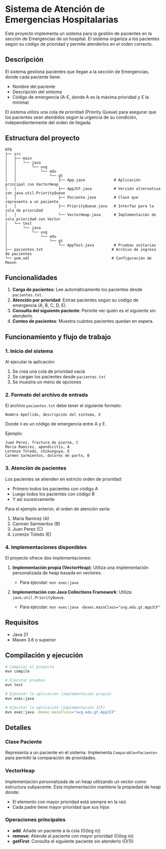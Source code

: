 # Sistema de Atención de Emergencias Hospitalarias

Este proyecto implementa un sistema para la gestión de pacientes en la sección de Emergencias de un hospital. El sistema organiza a los pacientes según su código de prioridad y permite atenderlos en el orden correcto.

## Descripción

El sistema gestiona pacientes que llegan a la sección de Emergencias, donde cada paciente tiene:

- Nombre del paciente
- Descripción del síntoma
- Código de emergencia (A-E, donde A es la máxima prioridad y E la mínima)

El sistema utiliza una cola de prioridad (Priority Queue) para asegurar que los pacientes sean atendidos según la urgencia de su condición, independientemente del orden de llegada.

## Estructura del proyecto

```
HT8
├── src
│   ├── main
│   │   └── java
│   │       └── uvg
│   │           └── edu
│   │               └── gt
│   │                   ├── App.java             # Aplicación principal con VectorHeap
│   │                   ├── AppJCF.java          # Versión alternativa con java.util.PriorityQueue
│   │                   ├── Paciente.java        # Clase que representa a un paciente
│   │                   ├── PriorityQueue.java   # Interfaz para la cola de prioridad
│   │                   └── VectorHeap.java      # Implementación de cola prioridad con Vector
│   └── test
│       └── java
│           └── uvg
│               └── edu
│                   └── gt
│                       └── AppTest.java         # Pruebas unitarias
├── pacientes.txt                               # Archivo de ingreso de pacientes
└── pom.xml                                     # Configuración de Maven
```

## Funcionalidades

1. **Carga de pacientes**: Lee automáticamente los pacientes desde `pacientes.txt`.
2. **Atención por prioridad**: Extrae pacientes según su código de emergencia (A, B, C, D, E).
3. **Consulta del siguiente paciente**: Permite ver quién es el siguiente sin atenderlo.
4. **Conteo de pacientes**: Muestra cuántos pacientes quedan en espera.

## Funcionamiento y flujo de trabajo

### 1. Inicio del sistema

Al ejecutar la aplicación:
1. Se crea una cola de prioridad vacía
2. Se cargan los pacientes desde `pacientes.txt`
3. Se muestra un menú de opciones

### 2. Formato del archivo de entrada

El archivo `pacientes.txt` debe tener el siguiente formato:
```
Nombre Apellido, descripción del síntoma, X
```
Donde `X` es un código de emergencia entre A y E.

Ejemplo:
```
Juan Perez, fractura de pierna, C
Maria Ramirez, apendicitis, A
Lorenzo Toledo, chikunguya, E
Carmen Sarmientos, dolores de parto, B
```

### 3. Atención de pacientes

Los pacientes se atienden en estricto orden de prioridad:
- Primero todos los pacientes con código A
- Luego todos los pacientes con código B
- Y así sucesivamente

Para el ejemplo anterior, el orden de atención sería:
1. Maria Ramirez (A)
2. Carmen Sarmientos (B)
3. Juan Perez (C)
4. Lorenzo Toledo (E)

### 4. Implementaciones disponibles

El proyecto ofrece dos implementaciones:

1. **Implementación propia (VectorHeap)**: Utiliza una implementación personalizada de heap basada en vectores.
    - Para ejecutar: `mvn exec:java`

2. **Implementación con Java Collections Framework**: Utiliza `java.util.PriorityQueue`.
    - Para ejecutar: `mvn exec:java -Dexec.mainClass="uvg.edu.gt.AppJCF"`

## Requisitos

- Java 21
- Maven 3.6 o superior

## Compilación y ejecución

```bash
# Compilar el proyecto
mvn compile

# Ejecutar pruebas
mvn test

# Ejecutar la aplicación (implementación propia)
mvn exec:java

# Ejecutar la aplicación (implementación JCF)
mvn exec:java -Dexec.mainClass="uvg.edu.gt.AppJCF"
```

## Detalles

### Clase Paciente

Representa a un paciente en el sistema. Implementa `Comparable<Paciente>` para permitir la comparación de prioridades.

### VectorHeap

Implementación personalizada de un heap utilizando un vector como estructura subyacente. Esta implementación mantiene la propiedad de heap donde:
- El elemento con mayor prioridad está siempre en la raíz
- Cada padre tiene mayor prioridad que sus hijos

### Operaciones principales

- **add**: Añade un paciente a la cola (O(log n))
- **remove**: Atiende al paciente con mayor prioridad (O(log n))
- **getFirst**: Consulta el siguiente paciente sin atenderlo (O(1))